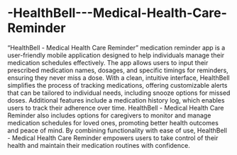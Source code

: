# -HealthBell---Medical-Health-Care-Reminder
“HealthBell - Medical Health Care Reminder” medication reminder app is a user-friendly  mobile application designed to help individuals manage their medication schedules effectively.  The app allows users to input their prescribed medication names, dosages, and specific timings  for reminders, ensuring they never miss a dose.
With a clean, intuitive interface, HealthBell 
simplifies the process of tracking medications, offering customizable alerts that can be tailored to 
individual needs, including snooze options for missed doses.
Additional features include a medication history log, which enables users to track their adherence 
over time. HealthBell - Medical Health Care Reminder also includes options for caregivers to 
monitor and manage medication schedules for loved ones, promoting better health outcomes and 
peace of mind. By combining functionality with ease of use, HealthBell - Medical Health Care 
Reminder empowers users to take control of their health and maintain their medication routines 
with confidence.

